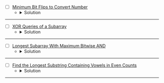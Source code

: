 

* [ ] [Minimum Bit Flips to Convert Number](https://leetcode.com/problems/minimum-bit-flips-to-convert-number/description/) 
    * <details>
        <summary> Solution </summary>

        ```c++
            class Solution {
                int countBits(int n) {
                    int cnt = 0;
                    while(n) {
                        n &= (n - 1);
                        cnt += 1;
                    }
                    return cnt;
                }
            public:
                int minBitFlips(int start, int goal) {
                    int _xor = (start ^ goal);
                    return countBits(_xor);
                }
            };
        
    </details>

---


* [ ] [XOR Queries of a Subarray](https://leetcode.com/problems/xor-queries-of-a-subarray/description/) 
    * <details>
        <summary> Solution </summary>

        ```c++
            class Solution {
            public:
                vector<int> xorQueries(vector<int>& arr, vector<vector<int>>& queries) {
                    int n = arr.size();
                    int t = queries.size();
                    int _xor = 0;
                    vector<int> _xorPrefix(n), res;
                    for(int i = 0; i < n;i++) {
                        _xor = (_xor ^ arr[i]);
                        _xorPrefix[i] = _xor;
                    }
                    for(int i = 0; i < t;i++) {
                        int left = queries[i][0], right = queries[i][1];
                        int result = (_xorPrefix[right] ^ (left == 0 ? 0 : _xorPrefix[left - 1]));
                        res.push_back(result);
                    }
                    return res;
                }
            };
        
    </details>

---


* [ ] [Longest Subarray With Maximum Bitwise AND](https://leetcode.com/problems/longest-subarray-with-maximum-bitwise-and/description/) 
    * <details>
        <summary> Solution </summary>

        ```c++
            class Solution {
            public:
                int longestSubarray(vector<int>& nums) {
                    int n = nums.size();
                    int maxLen = 0;
                    int mx = 0, cnt = 0;
                    for(auto &it: nums)
                        mx = max(mx, it);
                    for(int i = 0 ; i < n;i++) {
                        if(nums[i] == mx) cnt += 1;
                        else cnt = 0;
                        maxLen = max(maxLen, cnt);
                    }
                    return maxLen;
                }
            };
        
    </details>

---


* [ ] [Find the Longest Substring Containing Vowels in Even Counts](https://leetcode.com/problems/find-the-longest-substring-containing-vowels-in-even-counts/description/) 
    * <details>
        <summary> Solution </summary>

        ```c++
            class Solution {
            public:
                int findTheLongestSubstring(string s) {
                    int n = s.size();
                    int mask = 0, res = 0;
                    unordered_map<int, int> vis;
                    vis[0] = 0;
                    for(int i = 0; i < n;i++) {
                        if(s[i] == 'a' || s[i] == 'e' || s[i] == 'i' || s[i] == 'o' || s[i] == 'u')
                            mask ^= (1 << (s[i] - 'a'));
                        if(vis.count(mask) == false)
                            vis[mask] = i;
                        res = max(res, i - vis[mask] + (mask == 0));
                    }
                    return res;
                }
            };
        
    </details>

---